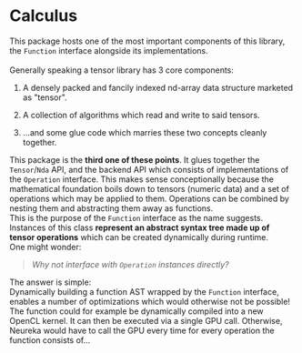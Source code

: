 
# Calculus #

This package hosts one of the most important 
components of this library, the `Function` interface alongside its implementations. <br>
<br>
Generally speaking a tensor library has 3 core components: <br>

1. A densely packed and fancily indexed nd-array data structure marketed as "tensor".

2. A collection of algorithms which read and write to said tensors.

3. ...and some glue code which marries these two concepts cleanly together. 

This package is the **third one of these points**.
It glues together the `Tensor`/`Nda` API, and the backend API which 
consists of implementations of the `Operation` interface.
This makes sense conceptionally because the mathematical 
foundation boils down to tensors (numeric data) and a set of operations which may be applied to them.
Operations can be combined by nesting them and abstracting them
away as functions. <br>
This is the purpose of the `Function` interface as the name suggests.
Instances of this class **represent an abstract syntax tree
made up of tensor operations** which can be created dynamically during runtime.
<br>
One might wonder:

> *Why not interface with `Operation` instances directly?*

The answer is simple: <br>
Dynamically 
building a function AST wrapped by the `Function` interface, enables a number
of optimizations which would otherwise not be possible! <br>
The function could for example be dynamically compiled into a 
new OpenCL kernel. It can then be executed via
a single GPU call. Otherwise, Neureka would have to call 
the GPU every time for every operation the function consists of... <br>
